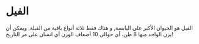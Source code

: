 # الفيل

الفيل هو الحيوان الأكبر على اليابسة, و هناك فقط ثلاثة أنواع باقية من الفيلة,
ويمكن أن يزن الواحد منها 8 طن، أي حوالي 10 أضعاف الوزن أي انسان على مر التاريخ!
